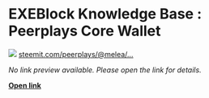 # EXEBlock Knowledge Base : Peerplays Core Wallet

![](https://steemit.com/favicon.ico) [steemit.com/peerplays/@melea/…](https://steemit.com/peerplays/@melea/how-the-peerplays-core-wallet-works-and-how-to-transfer-yours-ppy-to-a-exchange-or-to-the-moon-if-you-have-a-friend-there)

_No link preview available. Please open the link for details._

[**Open link**](https://steemit.com/peerplays/@melea/how-the-peerplays-core-wallet-works-and-how-to-transfer-yours-ppy-to-a-exchange-or-to-the-moon-if-you-have-a-friend-there)

